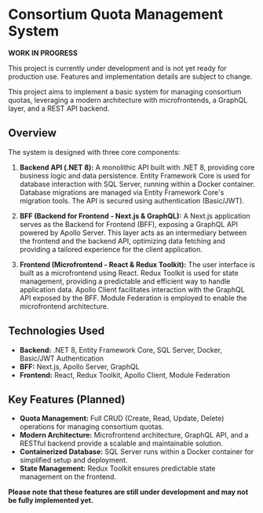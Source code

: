 # Consortium Quota Management System

**WORK IN PROGRESS**

This project is currently under development and is not yet ready for production use.  Features and implementation details are subject to change.


This project aims to implement a basic system for managing consortium quotas, leveraging a modern architecture with microfrontends, a GraphQL layer, and a REST API backend.

## Overview

The system is designed with three core components:

1. **Backend API (.NET 8):**  A monolithic API built with .NET 8, providing core business logic and data persistence.  Entity Framework Core is used for database interaction with SQL Server, running within a Docker container.  Database migrations are managed via Entity Framework Core's migration tools.  The API is secured using authentication (Basic/JWT).

2. **BFF (Backend for Frontend - Next.js & GraphQL):**  A Next.js application serves as the Backend for Frontend (BFF), exposing a GraphQL API powered by Apollo Server.  This layer acts as an intermediary between the frontend and the backend API, optimizing data fetching and providing a tailored experience for the client application.

3. **Frontend (Microfrontend - React & Redux Toolkit):**  The user interface is built as a microfrontend using React.  Redux Toolkit is used for state management, providing a predictable and efficient way to handle application data.  Apollo Client facilitates interaction with the GraphQL API exposed by the BFF.  Module Federation is employed to enable the microfrontend architecture.


## Technologies Used

* **Backend:** .NET 8, Entity Framework Core, SQL Server, Docker,  Basic/JWT Authentication
* **BFF:** Next.js, Apollo Server, GraphQL
* **Frontend:** React, Redux Toolkit, Apollo Client, Module Federation


## Key Features (Planned)

* **Quota Management:**  Full CRUD (Create, Read, Update, Delete) operations for managing consortium quotas.
* **Modern Architecture:**  Microfrontend architecture, GraphQL API, and a RESTful backend provide a scalable and maintainable solution.
* **Containerized Database:** SQL Server runs within a Docker container for simplified setup and deployment.
* **State Management:**  Redux Toolkit ensures predictable state management on the frontend.

**Please note that these features are still under development and may not be fully implemented yet.**

